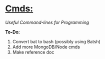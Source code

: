 <h1><a href = "https://github.com/Sondro/Cmds">Cmds:</emphasis></a></h1> <i>Useful Command-lines for Programming</i>



**To-Do:**
1. Convert bat to bash (possibly using Batsh)
2. Add more MongoDB/Node cmds
3. Make reference doc
